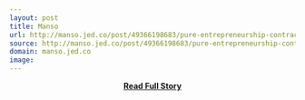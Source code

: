 ```yaml
---
layout: post
title: Manso
url: http://manso.jed.co/post/49366198683/pure-entrepreneurship-contracting-costs-and-apis
source: http://manso.jed.co/post/49366198683/pure-entrepreneurship-contracting-costs-and-apis
domain: manso.jed.co
image: 
---
```


<p></p>
<center><p><a href="http://manso.jed.co/post/49366198683/pure-entrepreneurship-contracting-costs-and-apis" style='padding:25px; font-sze:18px; font-weight: bold;'>Read Full Story</a></p></center>
